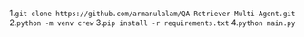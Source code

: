 1.```
    git clone https://github.com/armanulalam/QA-Retriever-Multi-Agent.git
    ```
2.```
    python -m venv crew
    ```
3.```
    pip install -r requirements.txt
    ```
4.```
    python main.py
    ```


